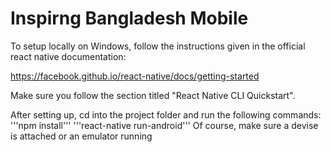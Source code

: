 # Inspirng Bangladesh Mobile

To setup locally on Windows, follow the instructions given in the official react native documentation:

https://facebook.github.io/react-native/docs/getting-started

Make sure you follow the section titled "React Native CLI Quickstart".

After setting up, cd into the project folder and run the following commands:
'''npm install'''
'''react-native run-android'''
Of course, make sure a devise is attached or an emulator running
